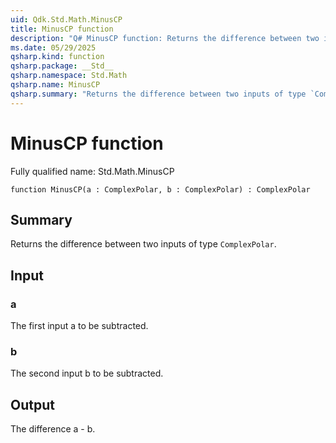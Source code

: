 ```yaml
---
uid: Qdk.Std.Math.MinusCP
title: MinusCP function
description: "Q# MinusCP function: Returns the difference between two inputs of type `ComplexPolar`."
ms.date: 05/29/2025
qsharp.kind: function
qsharp.package: __Std__
qsharp.namespace: Std.Math
qsharp.name: MinusCP
qsharp.summary: "Returns the difference between two inputs of type `ComplexPolar`."
---
```


# MinusCP function

Fully qualified name: Std.Math.MinusCP

```qsharp
function MinusCP(a : ComplexPolar, b : ComplexPolar) : ComplexPolar
```

## Summary
Returns the difference between two inputs of type `ComplexPolar`.

## Input
### a
The first input a to be subtracted.
### b
The second input b to be subtracted.

## Output
The difference a - b.
